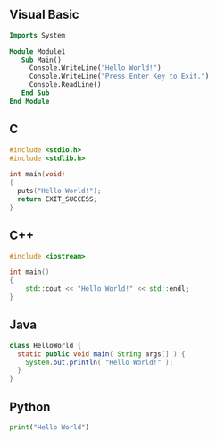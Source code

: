## Visual Basic
```vb
Imports System

Module Module1  
   Sub Main()  
     Console.WriteLine("Hello World!")  
     Console.WriteLine("Press Enter Key to Exit.")  
     Console.ReadLine()  
   End Sub   
End Module
```

## C
```c
#include <stdio.h>
#include <stdlib.h>

int main(void)
{
  puts("Hello World!");
  return EXIT_SUCCESS;
}
```

## C++
```cpp
#include <iostream>

int main()
{
    std::cout << "Hello World!" << std::endl;
}
```

## Java
```java
class HelloWorld {
  static public void main( String args[] ) {
    System.out.println( "Hello World!" );
  }
}
```

## Python
```python
print("Hello World")
```

